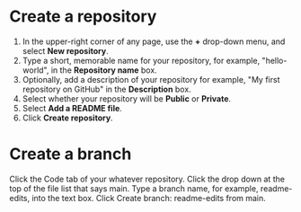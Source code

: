 # Create a repository
1. In the upper-right corner of any page, use the **+** drop-down menu, and select **New repository**.
2. Type a short, memorable name for your repository, for example, "hello-world", in the **Repository name** box. 
3. Optionally, add a description of your repository for example, "My first repository on GitHub" in the **Description** box.
4. Select whether your repository will be **Public** or **Private**.
5. Select **Add a README file**.
6. Click **Create repository**.
# Create a branch
Click the Code tab of your whatever repository.
Click the drop down at the top of the file list that says main.
Type a branch name, for example, readme-edits, into the text box.
Click Create branch: readme-edits from main.
